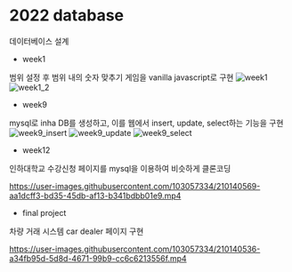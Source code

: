 # 2022 database
데이터베이스 설계

* week1

범위 설정 후 범위 내의 숫자 맞추기 게임을 vanilla javascript로 구현
![week1](https://user-images.githubusercontent.com/103057334/210140416-31fcadc9-68de-4923-a289-d5ea8e5a8723.png)
![week1_2](https://user-images.githubusercontent.com/103057334/210140419-198e37f1-cc80-4491-b18c-d30c08fd0075.png)


* week9

mysql로 inha DB를 생성하고, 이를 웹에서 insert, update, select하는 기능을 구현
![week9_insert](https://user-images.githubusercontent.com/103057334/210140444-38c11030-10de-4b64-879e-5bbeca54985a.png)
![week9_update](https://user-images.githubusercontent.com/103057334/210140446-2b5c9c99-1ff0-4d9e-9251-f14cd118291b.png)
![week9_select](https://user-images.githubusercontent.com/103057334/210140447-93cc7744-d297-462e-bb2b-3ba2b33410ca.png)

* week12

인하대학교 수강신청 페이지를 mysql을 이용하여 비슷하게 클론코딩


https://user-images.githubusercontent.com/103057334/210140569-aa1dcff3-bd35-45db-af13-b341bdbb01e9.mp4


* final project

차량 거래 시스템 car dealer 페이지 구현

https://user-images.githubusercontent.com/103057334/210140536-a34fb95d-5d8d-4671-99b9-cc6c6213556f.mp4

